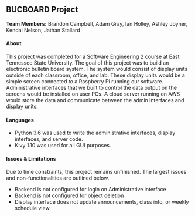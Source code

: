 ## BUCBOARD Project

**Team Members:** Brandon Campbell, Adam Gray, Ian Holley, Ashley Joyner, Kendal Nelson, Jathan Stallard

#### About
This project was completed for a Software Engineering 2 course at East Tennessee State University. 
The goal of this project was to build an electronic bulletin board system. The system would consist of display units outside of each classroom, office, and lab. These display units would be a simple screen connected to a Raspberry Pi running our software. Administrative interfaces that we built to control the data output on the screens would be installed on user PCs. A cloud server running on AWS would store the data and communicate between the admin interfaces and display units.

#### Languages
* Python 3.6 was used to write the administrative interfaces, display interfaces, and server code.
* Kivy 1.10 was used for all GUI purposes.

#### Issues & Limitations
Due to time constraints, this project remains unfinished. The largest issues and non-functionalities are outlined below.

* Backend is not configured for login on Administrative interface
* Backend is not configured for object deletion
* Display interface does not update announcements, class info, or weekly schedule view